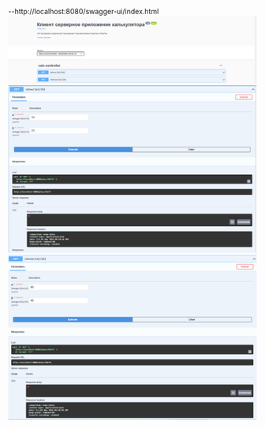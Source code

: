 --http://localhost:8080/swagger-ui/index.html
![img.png](img.png)
![img_1.png](img_1.png)
![img_2.png](img_2.png)